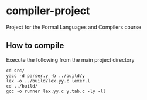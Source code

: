 # compiler-project
Project for the Formal Languages and Compilers course

## How to compile
Execute the following from the main project directory
```
cd src/
yacc -d parser.y -b ../build/y
lex -o ../build/lex.yy.c lexer.l
cd ../build/
gcc -o runner lex.yy.c y.tab.c -ly -ll
```